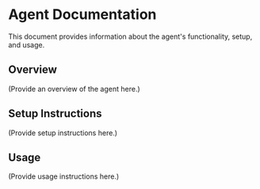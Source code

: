 # Agent Documentation

This document provides information about the agent's functionality, setup, and usage.

## Overview

(Provide an overview of the agent here.)

## Setup Instructions

(Provide setup instructions here.)

## Usage

(Provide usage instructions here.)
